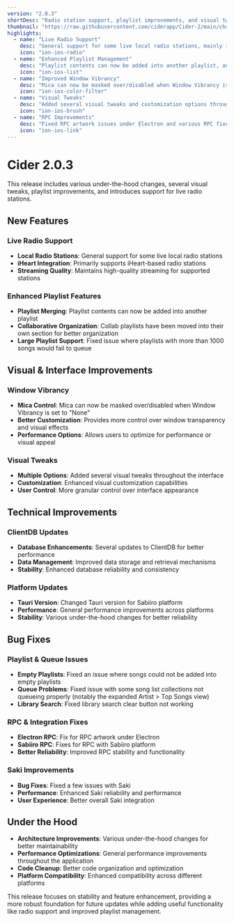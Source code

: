 ```yaml
---
version: "2.0.3"
shortDesc: "Radio station support, playlist improvements, and visual tweaks"
thumbnail: "https://raw.githubusercontent.com/ciderapp/Cider-2/main/changelogs/images/2.0.3.jpg"
highlights:
  - name: "Live Radio Support"
    desc: "General support for some live local radio stations, mainly iHeart based stations."
    icon: "ion-ios-radio"
  - name: "Enhanced Playlist Management"
    desc: "Playlist contents can now be added into another playlist, and collab playlists have been moved into their own section."
    icon: "ion-ios-list"
  - name: "Improved Window Vibrancy"
    desc: "Mica can now be masked over/disabled when Window Vibrancy is set to 'None' for better customization."
    icon: "ion-ios-color-filter"
  - name: "Visual Tweaks"
    desc: "Added several visual tweaks and customization options throughout the interface."
    icon: "ion-ios-brush"
  - name: "RPC Improvements"
    desc: "Fixed RPC artwork issues under Electron and various RPC fixes for Sabiiro."
    icon: "ion-ios-link"
---
```


# Cider 2.0.3

This release includes various under-the-hood changes, several visual tweaks, playlist improvements, and introduces support for live radio stations.

## New Features

### Live Radio Support
- **Local Radio Stations**: General support for some live local radio stations
- **iHeart Integration**: Primarily supports iHeart-based radio stations
- **Streaming Quality**: Maintains high-quality streaming for supported stations

### Enhanced Playlist Features
- **Playlist Merging**: Playlist contents can now be added into another playlist
- **Collaborative Organization**: Collab playlists have been moved into their own section for better organization
- **Large Playlist Support**: Fixed issue where playlists with more than 1000 songs would fail to queue

## Visual & Interface Improvements

### Window Vibrancy
- **Mica Control**: Mica can now be masked over/disabled when Window Vibrancy is set to "None"
- **Better Customization**: Provides more control over window transparency and visual effects
- **Performance Options**: Allows users to optimize for performance or visual appeal

### Visual Tweaks
- **Multiple Options**: Added several visual tweaks throughout the interface
- **Customization**: Enhanced visual customization capabilities
- **User Control**: More granular control over interface appearance

## Technical Improvements

### ClientDB Updates
- **Database Enhancements**: Several updates to ClientDB for better performance
- **Data Management**: Improved data storage and retrieval mechanisms
- **Stability**: Enhanced database reliability and consistency

### Platform Updates
- **Tauri Version**: Changed Tauri version for Sabiiro platform
- **Performance**: General performance improvements across platforms
- **Stability**: Various under-the-hood changes for better reliability

## Bug Fixes

### Playlist & Queue Issues
- **Empty Playlists**: Fixed an issue where songs could not be added into empty playlists
- **Queue Problems**: Fixed issue with some song list collections not queueing properly (notably the expanded Artist > Top Songs view)
- **Library Search**: Fixed library search clear button not working

### RPC & Integration Fixes
- **Electron RPC**: Fix for RPC artwork under Electron
- **Sabiiro RPC**: Fixes for RPC with Sabiiro platform
- **Better Reliability**: Improved RPC stability and functionality

### Saki Improvements
- **Bug Fixes**: Fixed a few issues with Saki
- **Performance**: Enhanced Saki reliability and performance
- **User Experience**: Better overall Saki integration

## Under the Hood

- **Architecture Improvements**: Various under-the-hood changes for better maintainability
- **Performance Optimizations**: General performance improvements throughout the application
- **Code Cleanup**: Better code organization and optimization
- **Platform Compatibility**: Enhanced compatibility across different platforms

This release focuses on stability and feature enhancement, providing a more robust foundation for future updates while adding useful functionality like radio support and improved playlist management. 
